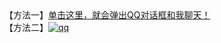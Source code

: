 <!DOCTYPE html>
<html>
	<head>
		<meta charset="utf-8">
		<title></title>
	</head>
	<body>
		<span>【方法一】</span><a href="#">单击这里，就会弹出QQ对话框和我聊天！</a>
		<br/>
		<span>【方法二】</span><a href="#"><img src="QQ.jpg" alt="qq"></a>
	</body>
</html>
